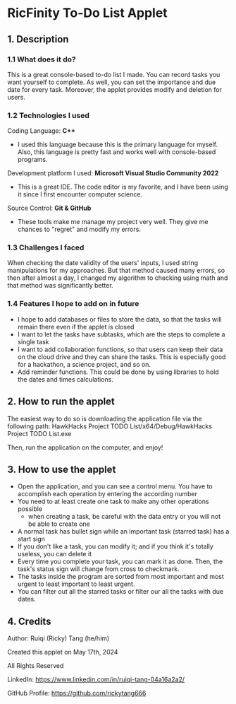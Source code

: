 # RicFinity To-Do List Applet

## 1. Description

### 1.1 What does it do?

This is a great console-based to-do list I made. You can record tasks you want yourself to complete. As well, you can set the importance and due date for every task. Moreover, the applet provides modify and deletion for users.

### 1.2 Technologies I used

Coding Language: **C++**

- I used this language because this is the primary language for myself. Also, this language is pretty fast and works well with console-based programs.

Development platform I used: **Microsoft Visual Studio Community 2022**

- This is a great IDE. The code editor is my favorite, and I have been using it since I first encounter computer science.

Source Control: **Git & GitHub**

- These tools make me manage my project very well. They give me chances to "regret" and modify my errors.

### 1.3 Challenges I faced

When checking the date validity of the users' inputs, I used string manipulations for my approaches. But that method caused many errors, so then after almost a day, I changed my algorithm to checking using math and that method was significantly better.

### 1.4 Features I hope to add on in future

- I hope to add databases or files to store the data, so that the tasks will remain there even if the applet is closed
- I want to let the tasks have subtasks, which are the steps to complete a single task
- I want to add collaboration functions, so that users can keep their data on the cloud drive and they can share the tasks. This is especially good for a hackathon, a science project, and so on.
- Add reminder functions. This could be done by using libraries to hold the dates and times calculations.

## 2. How to run the applet

The easiest way to do so is downloading the application file via the following path: HawkHacks Project TODO List/x64/Debug/HawkHacks Project TODO List.exe

Then, run the application on the computer, and enjoy!

## 3. How to use the applet

- Open the application, and you can see a control menu. You have to accomplish each operation by entering the according number
- You need to at least create one task to make any other operations possible
  - when creating a task, be careful with the data entry or you will not be able to create one
- A normal task has bullet sign while an important task (starred task) has a start sign
- If you don't like a task, you can modify it; and if you think it's totally useless, you can delete it
- Every time you complete your task, you can mark it as done. Then, the task's status sign will change from cross to checkmark.
- The tasks inside the program are sorted from most important and most urgent to least important to least urgent.
- You can filter out all the starred tasks or filter our all the tasks with due dates.

## 4. Credits

Author: Ruiqi (Ricky) Tang (he/him)

Created this applet on May 17th, 2024

All Rights Reserved

LinkedIn: https://www.linkedin.com/in/ruiqi-tang-04a16a2a2/

GitHub Profile: https://github.com/rickytang666
